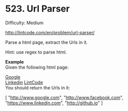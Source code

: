 # 523. Url Parser

Difficulty: Medium

http://lintcode.com/en/problem/url-parser/

Parse a html page, extract the Urls in it.

Hint: use regex to parse html.

**Example**  
Given the following html page:

<html>
  <body>
    <div>
      <a href="http://www.google.com" class="text-lg">Google</a>
      <a href="http://www.facebook.com" style="display:none">Facebook</a>
    </div>
    <div>
      <a href="https://www.linkedin.com">Linkedin</a>
      <a href = "http://github.io">LintCode</a>
    </div>
  </body>
</html>
You should return the Urls in it:

[
  "http://www.google.com",
  "http://www.facebook.com",
  "https://www.linkedin.com",
  "http://github.io"
]
